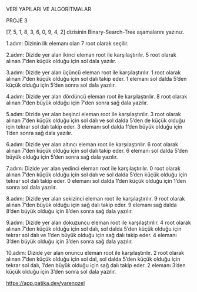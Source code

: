 VERİ YAPILARI VE ALGORİTMALAR

PROJE 3

[7, 5, 1, 8, 3, 6, 0, 9, 4, 2] dizisinin Binary-Search-Tree aşamalarını yazınız.

1.adım: Dizinin ilk elemanı olan 7 root olarak seçilir.

2.adım: Dizide yer alan ikinci eleman root ile karşılaştırılır. 5 root olarak alınan 7’den küçük olduğu için sol dala yazılır.

3.adım: Dizide yer alan üçüncü eleman root ile karşılaştırılır. 1 root olarak alınan 7’den küçük olduğu için sol dalı takip eder. 1 elemanı sol dalda 5’den küçük olduğu için 5’den sonra sol dala yazılır.
 
4.adım: Dizide yer alan dördüncü eleman root ile karşılaştırılır. 8 root olarak alınan 7’den büyük olduğu için 7’den sonra sağ dala yazılır.
 
5.adım: Dizide yer alan beşinci eleman root ile karşılaştırılır. 3 root olarak alınan 7’den küçük olduğu için sol dalı ve sol dalda 5’den de küçük olduğu için tekrar sol dalı takip eder. 3 elemanı sol dalda 1’den büyük olduğu için 1’den sonra sağ dala yazılır.
 
6.adım: Dizide yer alan altıncı eleman root ile karşılaştırılır. 6 root olarak alınan 7’den küçük olduğu için sol dalı takip eder. 6 elemanı sol dalda 5’den büyük olduğu için 5’den sonra sağ dala yazılır.
 
7.adım: Dizide yer alan yedinci eleman root ile karşılaştırılır. 0 root olarak alınan 7’den küçük olduğu için sol dalı ve sol dalda 5’den küçük olduğu için tekrar sol dalı takip eder. 0 elemanı sol dalda 1’den küçük olduğu için 1’den sonra sol dala yazılır.
 
8.adım: Dizide yer alan sekizinci eleman root ile karşılaştırılır. 9 root olarak alınan 7’den büyük olduğu için sağ dalı takip eder. 9 elemanı sağ dalda 8’den büyük olduğu için 8’den sonra sağ dala yazılır.
 
9.adım: Dizide yer alan dokuzuncu eleman root ile karşılaştırılır. 4 root olarak alınan 7’den küçük olduğu için sol dalı, sol dalda 5’den küçük olduğu için tekrar sol dalı ve 1’den büyük olduğu için sağ dalı takip eder. 4 elemanı 3’den büyük olduğu için 3’den sonra sağ dala yazılır.
 
10.adım: Dizide yer alan onuncu eleman root ile karşılaştırılır. 2 root olarak alınan 7’den küçük olduğu için sol dal, sol dalda 5’den küçük olduğu için tekrar sol dalı, 1’den büyük olduğu için sağ dalı takip eder. 2 elemanı 3’den küçük olduğu için 3’den sonra sol dala yazılır.
 

https://app.patika.dev/yarenozel
